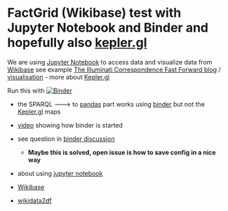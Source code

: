 # FactGrid (Wikibase) test with Jupyter Notebook and Binder and hopefully also [kepler.gl](https://kepler.gl/)

We are using [Jupyter Notebook](https://jupyter.org/) to access data and visualize data from [Wikibase](https://wikiba.se/) see example [The Illuminati Correspondence Fast Forward blog](https://blog.factgrid.de/archives/1695) / [visualisation](https://database.factgrid.de/tools/illuminati.html) - more about [Kepler.gl](https://kepler.gl/)

Run this with 
[![Binder](https://mybinder.org/badge_logo.svg)](https://mybinder.org/v2/gh/salgo60/FactGrid/master)

* the SPARQL ---> to [pandas](https://pandas.pydata.org/) part works using [binder](https://mybinder.org/) but not the [Kepler.gl](https://kepler.gl/) maps 

* [video](https://www.youtube.com/watch?v=WfRQQJ0vO44) showing how binder is started
* see question in [binder discussion](https://discourse.jupyter.org/t/kepler-gl-using-binder/5090)
  * **Maybe this is solved, open issue is how to save config in a nice way**
* about using [jupyter notebook](https://jupyter.org/install.html)
* [Wikibase](https://wikiba.se/)
* [wikidata2df](https://github.com/jvfe/wikidata2df)

